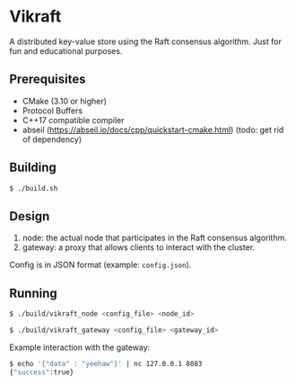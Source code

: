 # Vikraft

A distributed key-value store using the Raft consensus algorithm. Just for fun and educational purposes.

## Prerequisites

- CMake (3.10 or higher)
- Protocol Buffers
- C++17 compatible compiler
- abseil (https://abseil.io/docs/cpp/quickstart-cmake.html) (todo: get rid of dependency)

## Building 

```bash
$ ./build.sh
```

## Design
1. node: the actual node that participates in the Raft consensus algorithm.
2. gateway: a proxy that allows clients to interact with the cluster.

Config is in JSON format (example: `config.json`).

## Running

```bash
$ ./build/vikraft_node <config_file> <node_id>
```
```bash
$ ./build/vikraft_gateway <config_file> <gateway_id>
```
Example interaction with the gateway:
```bash
$ echo '{"data" : "yeehaw"}' | nc 127.0.0.1 8083
{"success":true}
```

